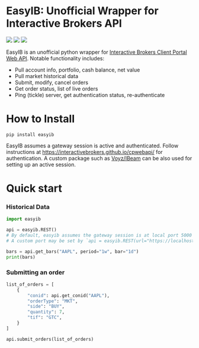 # EasyIB: Unofficial Wrapper for Interactive Brokers API
[![](https://img.shields.io/pypi/v/easyib.svg)](https://pypi.org/pypi/easyib/)
[![](https://img.shields.io/pypi/pyversions/easyib.svg)](https://pypi.org/pypi/easyib/)
[![](https://img.shields.io/pypi/l/easyib.svg)](https://pypi.org/pypi/easyib/)

EasyIB is an unofficial python wrapper for [Interactive Brokers Client Portal Web API](https://interactivebrokers.github.io/cpwebapi/).
Notable functionality includes:
- Pull account info, portfolio, cash balance, net value
- Pull market historical data
- Submit, modify, cancel orders
- Get order status, list of live orders
- Ping (tickle) server, get authentication status, re-authenticate

# How to Install
```
pip install easyib
```
EasyIB assumes a gateway session is active and authenticated.
Follow instructions at https://interactivebrokers.github.io/cpwebapi/ for authentication.
A custom package such as [Voyz/IBeam](https://github.com/voyz/ibeam) can be also used for setting up an active session.

# Quick start

### Historical Data
```python
import easyib

api = easyib.REST()
# By default, easyib assumes the gateway session is at local port 5000 without a ssl certificate
# A custom port may be set by `api = easyib.REST(url="https://localhost:5000", ssl=False)`

bars = api.get_bars("AAPL", period="1w", bar="1d")
print(bars)
```


### Submitting an order
```python
list_of_orders = [
    {
        "conid": api.get_conid("AAPL"),
        "orderType": "MKT",
        "side": "BUY",
        "quantity": 7,
        "tif": "GTC",
    }
]

api.submit_orders(list_of_orders)
```
